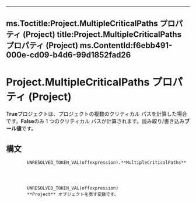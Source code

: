 

---
ms.Toctitle:Project.MultipleCriticalPaths プロパティ (Project)
title:Project.MultipleCriticalPaths プロパティ (Project)
ms.ContentId:f6ebb491-000e-cd09-b4d6-99d1852fad26
---
# Project.MultipleCriticalPaths プロパティ (Project)




**True**プロジェクトは、プロジェクトの複数のクリティカル パスを計算した場合です。**False**のみ 1 つのクリティカル パスが計算されます。読み取り/書き込み**ブール値**です。

## 構文

            UNRESOLVED_TOKEN_VAL(offexpression).**MultipleCriticalPaths**




            UNRESOLVED_TOKEN_VAL(offexpression)
            **Project** オブジェクトを表す変数です。




